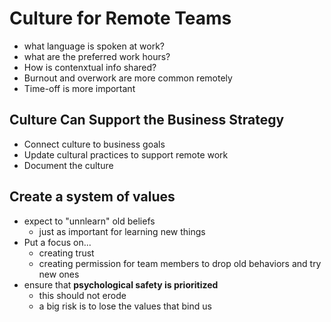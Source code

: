 # Culture for Remote Teams
- what language is spoken at work?
- what are the preferred work hours?
- How is contenxtual info shared?
- Burnout and overwork are more common remotely
- Time-off is more important


## Culture Can Support the Business Strategy
- Connect culture to business goals
- Update cultural practices to support remote work
- Document the culture

## Create a system of values
- expect to "unnlearn" old beliefs
  - just as important for learning new things
- Put a focus on...
  - creating trust
  - creating permission for team members to drop old behaviors and try new ones
- ensure that **psychological safety is prioritized**
  - this should not erode
  - a big risk is to lose the values that bind us

